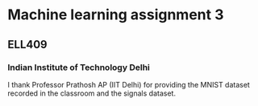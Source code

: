 # Machine learning assignment 3
## ELL409
### Indian Institute of Technology Delhi

I thank Professor Prathosh AP (IIT Delhi) for providing the MNIST dataset recorded in the classroom and the signals dataset.